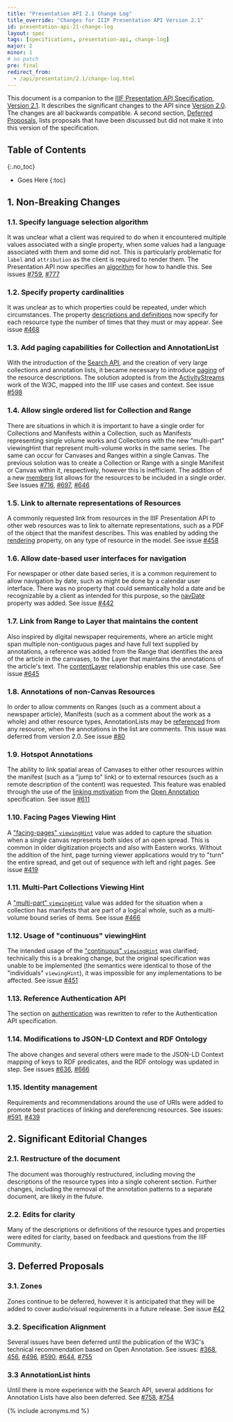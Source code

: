 ```yaml
---
title: "Presentation API 2.1 Change Log"
title_override: "Changes for IIIF Presentation API Version 2.1"
id: presentation-api-21-change-log
layout: spec
tags: [specifications, presentation-api, change-log]
major: 2
minor: 1
# no patch
pre: final
redirect_from:
  - /api/presentation/2.1/change-log.html
---
```


This document is a companion to the [IIIF Presentation API Specification, Version 2.1][prezi-api]. It describes the significant changes to the API since [Version 2.0][prezi-api-20]. The changes are all backwards compatible. A second section, [Deferred Proposals][deferred-proposals], lists proposals that have been discussed but did not make it into this version of the specification.


## Table of Contents
{:.no_toc}

* Goes Here
{:toc}

## 1. Non-Breaking Changes

### 1.1. Specify language selection algorithm

It was unclear what a client was required to do when it encountered multiple values associated with a single property, when some values had a language associated with them and some did not. This is particularly problematic for `label` and `attribution` as the client is required to render them. The Presentation API now specifies an [algorithm][langs] for how to handle this. See issues [#759](https://github.com/IIIF/iiif.io/issues/759), [#777](https://github.com/IIIF/iiif.io/issues/777)

### 1.2. Specify property cardinalities

It was unclear as to which properties could be repeated, under which circumstances. The property [descriptions and definitions][properties] now specify for each resource type the number of times that they must or may appear. See issue [#468](https://github.com/IIIF/iiif.io/issues/468)

### 1.3. Add paging capabilities for Collection and AnnotationList

With the introduction of the [Search API][search], and the creation of very large collections and annotation lists, it became necessary to introduce [paging][paging] of the resource descriptions.  The solution adopted is from the [ActivityStreams][as2] work of the W3C, mapped into the IIIF use cases and context. See issue [#598](https://github.com/IIIF/iiif.io/issues/598)

### 1.4. Allow single ordered list for Collection and Range

There are situations in which it is important to have a single order for Collections and Manifests within a Collection, such as Manifests representing single volume works and Collections with the new "multi-part" viewingHint that represent multi-volume works in the same series.  The same can occur for Canvases and Ranges within a single Canvas.  The previous solution was to create a Collection or Range with a single Manifest or Canvas within it, respectively, however this is inefficient.  The addition of a new [members][members] list allows for the resources to be included in a single order. See issues [#716](https://github.com/IIIF/iiif.io/issues/716), [#697](https://github.com/IIIF/iiif.io/issues/697), [#646](https://github.com/IIIF/iiif.io/issues/646)

### 1.5. Link to alternate representations of Resources

A commonly requested link from resources in the IIIF Presentation API to other web resources was to link to alternate representations, such as a PDF of the object that the manifest describes.  This was enabled by adding the [rendering][rendering] property, on any type of resource in the model. See issue [#458](https://github.com/IIIF/iiif.io/issues/458)

### 1.6. Allow date-based user interfaces for navigation

For newspaper or other date based series, it is a common requirement to allow navigation by date, such as might be done by a calendar user interface.  There was no property that could semantically hold a date and be recognizable by a client as intended for this purpose, so the [navDate][navdate] property was added. See issue [#442](https://github.com/IIIF/iiif.io/issues/442)

### 1.7. Link from Range to Layer that maintains the content

Also inspired by digital newspaper requirements, where an article might span multiple non-contiguous pages and have full text supplied by annotations, a reference was added from the Range that identifies the area of the article in the canvases, to the Layer that maintains the annotations of the article's text.  The [contentLayer][contentlayer] relationship enables this use case.  See issue [#645](https://github.com/IIIF/iiif.io/issues/645)

### 1.8. Annotations of non-Canvas Resources

In order to allow comments on Ranges (such as a comment about a newspaper article), Manifests (such as a comment about the work as a whole) and other resource types, AnnotationLists may be [referenced][comments] from any resource, when the annotations in the list are comments.  This issue was deferred from version 2.0. See issue [#80](https://github.com/IIIF/iiif.io/issues/80)

### 1.9. Hotspot Annotations

The ability to link spatial areas of Canvases to either other resources within the manifest (such as a "jump to" link) or to external resources (such as a remote description of the content) was requested.  This feature was enabled through the use of the [linking motivation][hotspots] from the [Open Annotation][openanno] specification. See issue [#611](https://github.com/IIIF/iiif.io/issues/611)

### 1.10. Facing Pages Viewing Hint

A ["facing-pages" `viewingHint`][hints] value was added to capture the situation when a single canvas represents both sides of an open spread.  This is common in older digitization projects and also with Eastern works.  Without the addition of the hint, page turning viewer applications would try to "turn" the entire spread, and get out of sequence with left and right pages. See issue [#419](https://github.com/IIIF/iiif.io/issues/419)

### 1.11. Multi-Part Collections Viewing Hint

A ["multi-part" `viewingHint`][hints] value was added for the situation when a collection has manifests that are part of a logical whole, such as a multi-volume bound series of items. See issue [#466](https://github.com/IIIF/iiif.io/issues/466)

### 1.12. Usage of "continuous" viewingHint

The intended usage of the ["continuous" `viewingHint`][hints] was clarified; technically this is a breaking change, but the original specification was unable to be implemented (the semantics were identical to those of the "individuals" `viewingHint`), it was impossible for any implementations to be affected. See issue [#451](https://github.com/IIIF/iiif.io/issues/451)

### 1.13. Reference Authentication API

The section on [authentication][auth] was rewritten to refer to the Authentication API specification.

### 1.14. Modifications to JSON-LD Context and RDF Ontology

The above changes and several others were made to the JSON-LD Context mapping of keys to RDF predicates, and the RDF ontology was updated in step. See issues [#636](https://github.com/IIIF/iiif.io/issues/636), [#666](https://github.com/IIIF/iiif.io/issues/666) 

### 1.15. Identity management

Requirements and recommendations around the use of URIs were added to promote best practices of linking and dereferencing resources. See issues: [#591](https://github.com/IIIF/iiif.io/issues/591), [#439](https://github.com/IIIF/iiif.io/issues/439)


## 2. Significant Editorial Changes


### 2.1. Restructure of the document

The document was thoroughly restructured, including moving the descriptions of the resource types into a single coherent section.  Further changes, including the removal of the annotation patterns to a separate document, are likely in the future.

### 2.2. Edits for clarity

Many of the descriptions or definitions of the resource types and properties were edited for clarity, based on feedback and questions from the IIIF Community.


## 3. Deferred Proposals

### 3.1. Zones

Zones continue to be deferred, however it is anticipated that they will be added to cover audio/visual requirements in a future release. See issue [#42](https://github.com/IIIF/iiif.io/issues/42)

### 3.2. Specification Alignment

Several issues have been deferred until the publication of the W3C's technical recommendation based on Open Annotation.  See issues: [#368](https://github.com/IIIF/iiif.io/issues/368), [456](https://github.com/IIIF/iiif.io/issues/456), [#496](https://github.com/IIIF/iiif.io/issues/496), [#590](https://github.com/IIIF/iiif.io/issues/590), [#644](https://github.com/IIIF/iiif.io/issues/644), [#755](https://github.com/IIIF/iiif.io/issues/755)

### 3.3 AnnotationList hints

Until there is more experience with the Search API, several additions for Annotation Lists have also been deferred. See [#758](https://github.com/IIIF/iiif.io/issues/758), [#754](https://github.com/IIIF/iiif.io/issues/754)  


[deferred-proposals]: #deferred-proposals "Presentation API 2.1 Deferred Proposals"
[other-changes]: #other-changes "Presentation API 2.1 Non-Breaking Changes"
[prezi-api]: /api/presentation/2.1/ "Presentation API 2.1"
[prezi-api-20]: /api/presentation/2.0/ "Presentation API 2.0"
[prezi-api-10]: /api/metadata/1.0/ "Metadata API 1.0"

[langs]: /api/presentation/2.1/#language-of-property-values
[properties]: /api/presentation/2.1/#resource-properties
[search]: /api/search/1.0/
[as2]: https://www.w3.org/TR/activitystreams-core/#collections
[paging]: /api/presentation/2.1/#paging
[members]: /api/presentation/2.1/#range
[rendering]: /api/presentation/2.1/#rendering
[navdate]: /api/presentation/2.1/#navdate
[contentlayer]: /api/presentation/2.1/#contentlayer 
[comments]: /api/presentation/2.1/#comment-annotations
[hotspots]: /api/presentation/2.1/#hotspot-linking
[openanno]: http://openannotation.org/spec/core/core.html#Motivations
[hints]: /api/presentation/2.1/#viewinghint
[auth]: /api/presentation/2.1/#authentication

{% include acronyms.md %}
